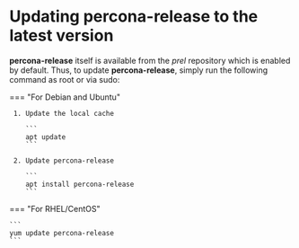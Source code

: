 # Updating percona-release to the latest version

**percona-release** itself is available from the *prel* repository which is enabled by default. Thus, to update **percona-release**, simply run the following command as root or via sudo:


=== "For Debian and Ubuntu"

  
     1. Update the local cache

        ```
        apt update
        ```

     2. Update percona-release
    
        ```   
        apt install percona-release
        ```

=== "For RHEL/CentOS"

    ```
    yum update percona-release
    ```